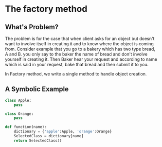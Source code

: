 # The factory method

## What's Problem?

The problem is for the case that when client asks for an object but doesn't want to involve itself in creating it and to know where the object is coming from. Consider example that you go to a ‌bakery which has two type bread, A and B. you only say to the baker the name of bread and don't involve yourself in creating it. Then Baker hear your request and according to name which is said in your request, bake that bread and then submit it to you. 

In Factory method, we write a single method to handle object creation. 

## A Symbolic Example

```python
class Apple:
    pass

class Orange:
    pass

def function(name):
    dictionary = {'apple':Apple, 'orange':Orange}
    SelectedClass = dictionary[name]
    return SelectedClass()
```




